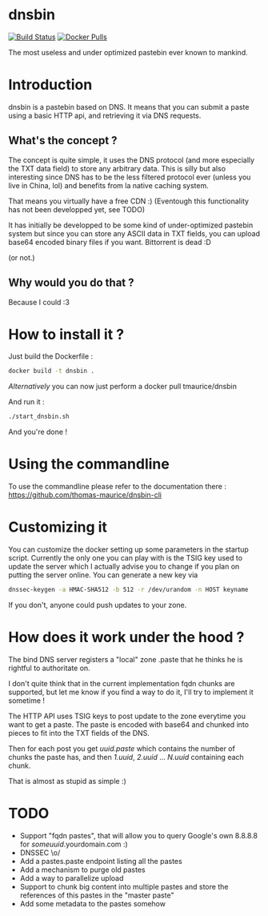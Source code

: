 # dnsbin
[![Build Status](https://travis-ci.org/thomas-maurice/dnsbin.svg)](https://travis-ci.org/thomas-maurice/dnsbin)
[![Docker Pulls](https://img.shields.io/docker/pulls/tmaurice/dnsbin.svg)](https://hub.docker.com/r/tmaurice/dnsbin/)

The most useless and under optimized pastebin ever known to mankind.

# Introduction
dnsbin is a pastebin based on DNS. It means that you
can submit a paste using a basic HTTP api, and
retrieving it via DNS requests.

## What's the concept ?
The concept is quite simple, it uses the DNS protocol (and more especially the TXT
data field) to store any arbitrary data. This is silly but also interesting since
DNS has to be the less filtered protocol ever (unless you live in China, lol) and
benefits from la native caching system.

That means you virtually have a free CDN :) (Eventough this functionality has not
been developped yet, see TODO)

It has initially be developped to be some kind of under-optimized pastebin system but since
you can store any ASCII data in TXT fields, you can upload base64 encoded binary files
if you want. Bittorrent is dead :D

(or not.)

## Why would you do that ?
Because I could :3

# How to install it ?
Just build the Dockerfile :
```bash
docker build -t dnsbin .
```

*Alternatively* you can now just perform a docker pull tmaurice/dnsbin

And run it :
```bash
./start_dnsbin.sh
```

And you're done !

# Using the commandline
To use the commandline please refer to the documentation there : https://github.com/thomas-maurice/dnsbin-cli

# Customizing it
You can customize the docker setting up some parameters in the startup script.
Currently the only one you can play with is the TSIG key used to update the server
which I actually advise you to change if you plan on putting the server online.
You can generate a new key via
```bash
dnssec-keygen -a HMAC-SHA512 -b 512 -r /dev/urandom -n HOST keyname
```

If you don't, anyone could push updates to your zone.

# How does it work under the hood ?
The bind DNS server registers a "local" zone .paste that
he thinks he is rightful to authoritate on.

I don't quite think that in the current implementation
fqdn chunks are supported, but let me know if you find
a way to do it, I'll try to implement it sometime !

The HTTP API uses TSIG keys to post update to the zone
everytime you want to get a paste. The paste is encoded
with base64 and chunked into pieces to fit into the TXT
fields of the DNS.

Then for each post you get *uuid.paste* which contains
the number of chunks the paste has, and then *1.uuid*,
*2.uuid* ... *N.uuid* containing each chunk.

That is almost as stupid as simple :)

# TODO
 * Support "fqdn pastes", that will allow you to
   query Google's own 8.8.8.8 for *someuuid*.yourdomain.com :)
 * DNSSEC \o/
 * Add a pastes.paste endpoint listing all the pastes
 * Add a mechanism to purge old pastes
 * Add a way to parallelize upload
 * Support to chunk big content into multiple pastes and store
   the references of this pastes in the "master paste"
 * Add some metadata to the pastes somehow
